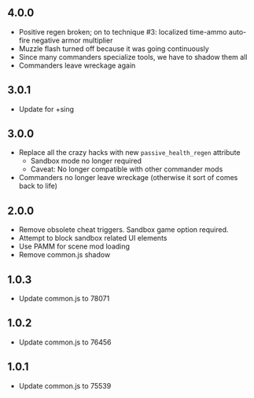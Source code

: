 ## 4.0.0

- Positive regen broken; on to technique #3: localized time-ammo auto-fire negative armor multiplier
- Muzzle flash turned off because it was going continuously
- Since many commanders specialize tools, we have to shadow them all
- Commanders leave wreckage again

## 3.0.1

- Update for +sing

## 3.0.0

- Replace all the crazy hacks with new `passive_health_regen` attribute
  - Sandbox mode no longer required
  - Caveat: No longer compatible with other commander mods
- Commanders no longer leave wreckage (otherwise it sort of comes back to life)

## 2.0.0

- Remove obsolete cheat triggers.  Sandbox game option required.
- Attempt to block sandbox related UI elements
- Use PAMM for scene mod loading
- Remove common.js shadow

## 1.0.3

- Update common.js to 78071

## 1.0.2

- Update common.js to 76456

## 1.0.1

- Update common.js to 75539
